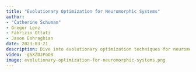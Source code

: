 ```yaml
---
title: "Evolutionary Optimization for Neuromorphic Systems"
author: 
- "Catherine Schuman"
- Gregor Lenz
- Fabrizio Ottati
- Jason Eshraghian
date: 2023-03-21
description: Dive into evolutionary optimization techniques for neuromorphic systems with Catherine Schuman, an expert in the field. Watch the recorded workshop for valuable insights.
video: -g5XZDJPoO8
image: evolutionary-optimization-for-neuromorphic-systems.png
---
```

